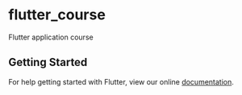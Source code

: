 # flutter_course

Flutter application course

## Getting Started

For help getting started with Flutter, view our online
[documentation](https://flutter.io/).
